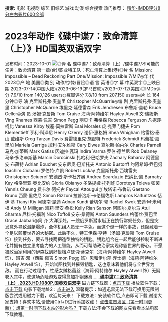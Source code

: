 **搜索:** 电影 电视剧 综艺 旧综艺 游戏 动漫 综合搜索 热门推荐： [精华-IMDB评分8分左右影片600余部](https://www.dytt8.com/html/gndy/jddy/20160320/50510.html)
# 2023年动作《碟中谍7：致命清算（上）》HD国英双语双字
发布时间：2023-10-01 
![](https://img9.doubanio.com/view/photo/l_ratio_poster/public/p2893481084.jpg)◎译 名 碟中谍7：致命清算（上）/碟中谍7/不可能的任务：致命清算 第一章(台)/职业特工队：死亡清算上集(港)◎片 名 Mission: Impossible – Dead Reckoning Part One/Mission: Impossible 7/MI7◎年 代 2023◎产 地 美国◎类 别 动作/惊悚/冒险◎语 言 英语◎字 幕 中英双字◎上映日期 2023-07-14(中国大陆)/2023-06-19(罗马首映)/2023-07-12(美国)◎IMDb评分 7.9/10 from 140,126 users◎豆瓣评分 7.8/10 from 207,150 users◎片 长 164分钟◎导 演 克里斯托弗·麦奎里 Christopher McQuarrie◎编 剧 克里斯托弗·麦奎里 Christopher McQuarrie 埃里克·延德雷森 Erik Jendresen 布鲁斯·盖勒 Bruce Geller◎演 员 汤姆·克鲁斯 Tom Cruise 海莉·阿特维尔 Hayley Atwell 文·瑞姆斯 Ving Rhames 西蒙·佩吉 Simon Pegg 丽贝卡·弗格森 Rebecca Ferguson 凡妮莎·柯比 Vanessa Kirby 埃塞·莫拉雷斯 Esai Morales 庞·克莱门捷夫 Pom Klementieff 亨利·科泽尼 Henry Czerny 谢伊·惠格姆 Shea Whigham 格雷格·泰山·戴维斯 Greg Tarzan Davis 费雷德里克·施密特 Frederick Schmidt 玛蕾拉·嘉里加 Mariela Garriga 加利·艾尔维斯 Cary Elwes 查尔斯·帕内尔 Charles Parnell 马克·加蒂斯 Mark Gatiss 因迪拉·瓦玛 Indira Varma 罗伯·德兰尼 Rob Delaney 马辛·多洛辛斯基 Marcin Dorocinski 扎哈利·巴哈罗夫 Zachary Baharov 阿德里安·布薛特 Adrian Bouchet 安东尼奥·巴斯托夫 Antonio Bustorff 约阿希姆·乔巴努 Ioachim Ciobanu 罗伯特·卢凯 Robert Luckay 克里斯托弗·西埃雷夫 Christopher Sciueref 安德烈·斯卡杜齐奥 Andrea Scarduzio 巴纳比·凯 Barnaby Kay 格洛里亚·奥比安约 Gloria Obianyo 多洛提娅·托列娃 Doroteya Toleva 张茵 Yennis Cheung 费卡尔·阿托古 Faycal Attougui 加埃塔诺·布鲁诺 Gaetano Bruno 西蒙·里佐尼 Simon Rizzoni 拉普洛斯·卡伦福佐斯 Lampros Kalfuntzos 恬伊·基 Tianyi Kiy 阿德南·昆迪 Adnan Kundi 蕾切尔·郭 Rachel Kwok 安迪·M·米利根 Andy M Milligan 凯莉·里安·桑松 Kelly Rian Sanson 阿图尔·夏尔马 Atul Sharma 尼科·托福利 Nico Toffoli 安东·桑德斯 Anton Saunders 格蕾丝·贾巴里 Grace Jabbari◎简 介 大洋深处，一艘俄罗斯潜水艇正在执行常规任务，但是突发意外导致潜艇爆炸，全体机组人员无一幸免。而这个谜一样的事故，还隐藏着一个足以颠覆世界的大秘密。此后不久，特工伊森·亨特（汤姆·克鲁斯 Tom Cruise 饰）接到任务，要去寻找两把造型独特的钥匙。钥匙组合在一起后能够控制不断进化并拥有独立思考能力的人工智能，从而可帮助政治家实现称霸世界的野心。不愿被政治家利用的伊森找到好搭档卢瑟·斯蒂克尔（海莉·阿特维尔 Hayley Atwell 饰）、班吉·邓（西蒙·佩吉 Simon Pegg 饰）恩和伊尔莎·浮士德（海莉·阿特维尔 Hayley Atwell 饰），开始试图找到并摧毁钥匙，这也意味着他们将与全世界为敌。 而在行动过程中，性感女贼格蕾丝（海莉·阿特维尔 Hayley Atwell 饰）无疑卷入其中，使这场危险游戏变得愈加扑朔迷离……[**碟中谍7：致命清算（上）.2023.HD.1080P.国英双语双字**](magnet:?xt=urn:btih:ef8bba891d5ad1e13fecb585563589ea66a72270&dn=%e9%98%b3%e5%85%89%e7%94%b5%e5%bd%b1dygod.org.%e7%a2%9f%e4%b8%ad%e8%b0%8d7%ef%bc%9a%e8%87%b4%e5%91%bd%e6%b8%85%e7%ae%97%ef%bc%88%e4%b8%8a%ef%bc%89.2023.HD.1080P.%e5%9b%bd%e8%8b%b1%e5%8f%8c%e8%af%ad%e5%8f%8c%e5%ad%97.mkv&tr=udp%3a%2f%2ftracker.opentrackr.org%3a1337%2fannounce&tr=udp%3a%2f%2fexodus.desync.com%3a6969%2fannounce) 磁力链下载器：[点击下载](https://dygod.org/js/bt.htm "qBittorrent") 播放软件下载：[点击下载](https://dygod.org/js/player.htm "PotPlayer") 电影下载地址2：[点击进入](https://dygod.org/ "阳光电影") 温馨提示：如遇迅雷无法下载可换用无限制版尝试或用磁力下载，欢迎每天来！  下载方法：安装软件后,点击即可下载,谢谢大家支持！喜欢本站,请使用Ctrl+D进行添加收藏！ [点击进首发区（第一时间更新）：想第一时间下载本站的影片吗？ ](https://www.ygdy8.net/)下载方法:不会下载的网友先看看本站电影下载教程。